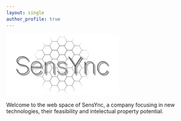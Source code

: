 ```yaml
---
layout: single
author_profile: true
---
```


![](assets\images\site-logo.png)

Welcome to the web space of SensYnc, a company focusing in new technologies, their feasibility and intelectual property potential. 